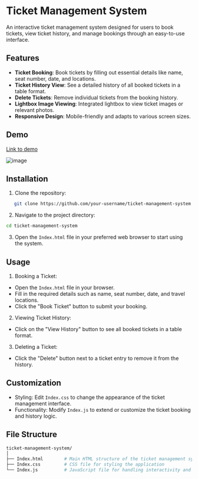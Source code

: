 # Ticket Management System

An interactive ticket management system designed for users to book tickets, view ticket history, and manage bookings through an easy-to-use interface. 

## Features

- **Ticket Booking**: Book tickets by filling out essential details like name, seat number, date, and locations.
- **Ticket History View**: See a detailed history of all booked tickets in a table format.
- **Delete Tickets**: Remove individual tickets from the booking history.
- **Lightbox Image Viewing**: Integrated lightbox to view ticket images or relevant photos.
- **Responsive Design**: Mobile-friendly and adapts to various screen sizes.

## Demo
[Link to demo](https://lf36l9.csb.app/)

![image](https://github.com/user-attachments/assets/a0e3455b-53e5-4cbe-9388-4e7623438793)


## Installation

1. Clone the repository:
```bash
   git clone https://github.com/your-username/ticket-management-system.git
```
2. Navigate to the project directory:
```bash
cd ticket-management-system

```
3. Open the `Index.html` file in your preferred web browser to start using the system.

## Usage

1. Booking a Ticket:
 - Open the `Index.html` file in your browser.
 - Fill in the required details such as name, seat number, date, and travel locations.
 - Click the "Book Ticket" button to submit your booking.
2. Viewing Ticket History:
 - Click on the "View History" button to see all booked tickets in a table format.
3. Deleting a Ticket:
 - Click the "Delete" button next to a ticket entry to remove it from the history.


## Customization
- Styling: Edit `Index.css` to change the appearance of the ticket management interface.
- Functionality: Modify `Index.js` to extend or customize the ticket booking and history logic.

## File Structure
```graphql
ticket-management-system/
│
├── Index.html        # Main HTML structure of the ticket management system
├── Index.css         # CSS file for styling the application
└── Index.js          # JavaScript file for handling interactivity and ticket logic
```

